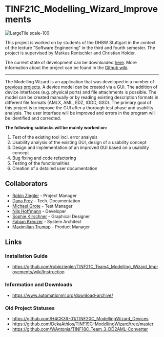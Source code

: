 # TINF21C_Modelling_Wizard_Improvements</h1>

![LargeTile scale-100](https://user-images.githubusercontent.com/96117790/235612416-1266158c-9ab2-42ea-8c29-7102ea67e350.png)

This project is worked on by students of the DHBW Stuttgart in the context of the lecture "Software Engineering" in the third and fourth semester. The project is supervised by Markus Rentschler and Christian Holder.

The current state of development can be downloaded [here](https://github.com/robinziegler/TINF21C_Team4_Modelling_Wizard_Improvements/releases/tag/2.1.0). 
More information about the project can be found in the [Github wiki](https://github.com/robinziegler/TINF21C_Team4_Modelling_Wizard_Improvements/wiki).

___

The Modelling Wizard is an application that was developed in a number of [previous projects](#old-project-statuses).
A device model can be created via a GUI. The addition 
of device interfaces (e.g. physical ports) and file attachments is possible. The model can be created manually or by reading existing description formats in different file formats (AMLX, AML, EDZ, IODD, GSD). 
The primary goal of this project is to improve the GUI after a thorough test phase and usability analysis. 
The user interface will be improved and errors in the program will be identified and corrected.

**The following subtasks will be mainly worked on:**

1. Test of the existing tool incl. error analysis
2. Usability analysis of the existing GUI, design of a usability concept
3. Design and implementation of an improved GUI based on a usability concept
4. Bug fixing and code refactoring
5. Testing of the functionalities
6. Creation of a detailed user documentation

## Collaborators

- [Robin Ziegler](https://github.com/robinziegler) - Project Manager
- [Dana Frey](https://github.com/DanaFrey) - Tech. Documentation
- [Michael Grote](https://github.com/michi3214) - Test Manager
- [Nils Hoffmann](https://github.com/HoffmannNils) - Developer
- [Sophie Kirschner](https://github.com/sophiekirschner) - Graphical Designer
- [Fabian Kreuzer](https://github.com/Fabiankreuzer) - System Architect
- [Maximilian Trumpp](https://github.com/maximiliantrumpp) - Product Manager

## Links

### Installation Guide
- https://github.com/robinziegler/TINF21C_Team4_Modelling_Wizard_Improvements/wiki/Instruction

### Information and Downloads
- https://www.automationml.org/download-archive/

### Old Project Statuses
- https://github.com/H4CK3R-01/TINF20C_ModellingWizard_Devices
- https://github.com/DekaAthlos/TINF19C-ModellingWizard/tree/master
- https://github.com/WAntonia/TINF18C_Team_3_DD2AML-Converter
